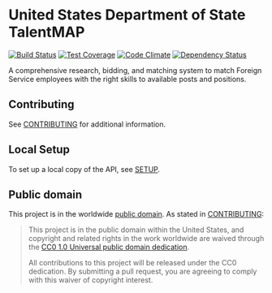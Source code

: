 # United States Department of State TalentMAP

[![Build Status](https://circleci.com/gh/18F/State-TalentMAP-API.svg?&style=shield)](https://circleci.com/gh/18F/State-TalentMAP-API/)
[![Test Coverage](https://codeclimate.com/github/18F/State-TalentMAP-API/badges/coverage.svg)](https://codeclimate.com/github/18F/State-TalentMAP-API/coverage)
[![Code Climate](https://codeclimate.com/github/18F/State-TalentMAP-API/badges/gpa.svg)](https://codeclimate.com/github/18F/State-TalentMAP-API)
[![Dependency Status](https://gemnasium.com/badges/github.com/18F/State-TalentMAP-API.svg)](https://gemnasium.com/github.com/18F/State-TalentMAP-API)

A comprehensive research, bidding, and matching system to match Foreign Service employees with the right skills to available posts and positions.

## Contributing

See [CONTRIBUTING](CONTRIBUTING.md) for additional information.

## Local Setup

To set up a local copy of the API, see [SETUP](SETUP.md).

## Public domain

This project is in the worldwide [public domain](LICENSE.md). As stated in [CONTRIBUTING](CONTRIBUTING.md):

> This project is in the public domain within the United States, and copyright and related rights in the work worldwide are waived through the [CC0 1.0 Universal public domain dedication](https://creativecommons.org/publicdomain/zero/1.0/).
>
> All contributions to this project will be released under the CC0 dedication. By submitting a pull request, you are agreeing to comply with this waiver of copyright interest.
